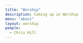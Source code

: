 ```yaml
---
title: "Worship"
description: Coming up in Worship
menu: "about"
layout: worship
people:
  - Chris Hill
---
```


